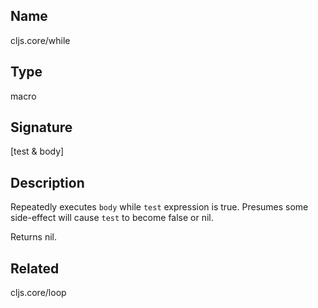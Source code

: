 ## Name
cljs.core/while

## Type
macro

## Signature
[test & body]

## Description

Repeatedly executes `body` while `test` expression is true. Presumes some
side-effect will cause `test` to become false or nil.

Returns nil.

## Related
cljs.core/loop
